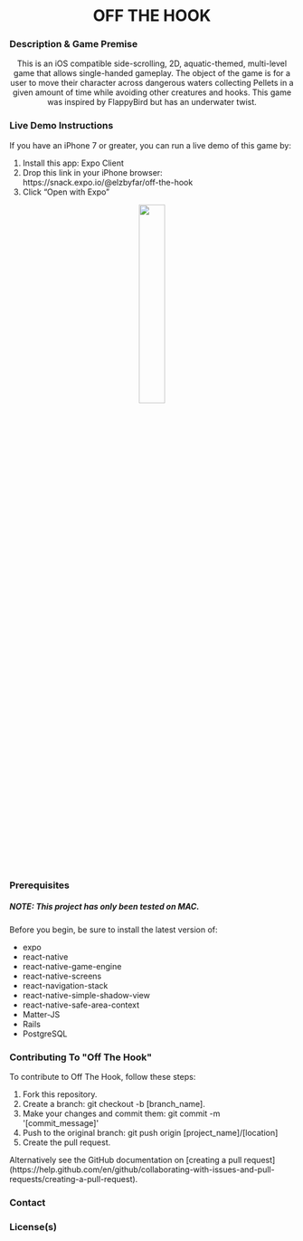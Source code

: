 <h1 align="center">OFF THE HOOK</h1>
<h3>Description & Game Premise</h3>
<p align="center">
  This is an iOS compatible side-scrolling, 2D, aquatic-themed, multi-level game
  that allows single-handed gameplay. The object of the game is for a user to
  move their character across dangerous waters collecting Pellets in a given
  amount of time while avoiding other creatures and hooks. This game was inspired by FlappyBird but has an underwater twist.
</p>
<h3>Live Demo Instructions</h3>
<p>
  If you have an iPhone 7 or greater, you can run a live demo of this game by: 
  <ol>
    <li>Install this app: Expo Client</li>
    <li>Drop this link in your iPhone browser: 
      https://snack.expo.io/@elzbyfar/off-the-hook</li>
    <li>Click “Open with Expo”</li>
  </ol>
</p>
<p align="center">
  <img
    src="https://github.com/elzbyfar/off-the-hook-client-side-update/blob/master/App/assets/img/title-screen.gif"
    width="30%"
  />
</p>

<h3>Prerequisites</h3>
<p>
  <h5> NOTE: This project has only been tested on MAC.</h5> 
  Before you begin, be sure to install the latest version of: 
  <ul>
    <li>expo</li>
    <li>react-native</li>
    <li>react-native-game-engine</li>
    <li>react-native-screens</li>
    <li>react-navigation-stack</li>
    <li>react-native-simple-shadow-view</li>
    <li>react-native-safe-area-context</li>
    <li>Matter-JS</li>
    <li>Rails</li>
    <li>PostgreSQL</li>
  </ul>
</p>

<h3>Contributing To "Off The Hook"</h3>

<p>
  To contribute to Off The Hook, follow these steps:

  <ol>
  <li>Fork this repository.</li>
  <li>Create a branch: git checkout -b [branch_name].</li>
  <li>Make your changes and commit them: git commit -m '[commit_message]'</li>
  <li>Push to the original branch: git push origin [project_name]/[location]</li>
  <li>Create the pull request.</li>
</ol>
</p>
Alternatively see the GitHub documentation on [creating a pull request](https://help.github.com/en/github/collaborating-with-issues-and-pull-requests/creating-a-pull-request).

<h3>Contact</h3>

<h3>License(s)</h3>
